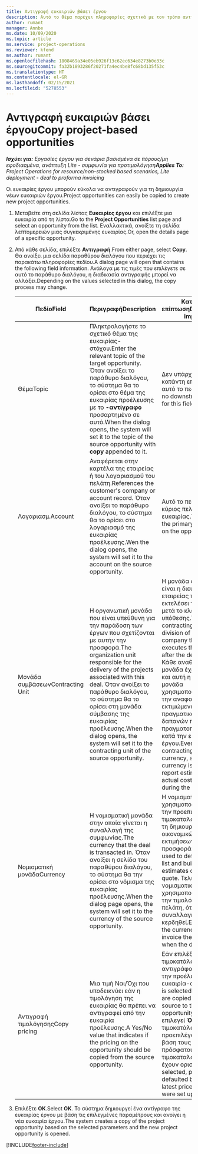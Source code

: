 ```yaml
---
title: Αντιγραφή ευκαιριών βάσει έργου
description: Αυτό το θέμα παρέχει πληροφορίες σχετικά με τον τρόπο αντιγραφής ευκαιριών βάσει έργου στο Project Operations.
author: rumant
manager: Annbe
ms.date: 10/09/2020
ms.topic: article
ms.service: project-operations
ms.reviewer: kfend
ms.author: rumant
ms.openlocfilehash: 1808469a34e05eb926f13c62ec634e8273b0e33c
ms.sourcegitcommit: fa32b1893286f20271fa4ec4be8fc68bd135f53c
ms.translationtype: HT
ms.contentlocale: el-GR
ms.lasthandoff: 02/15/2021
ms.locfileid: "5278553"
---
```

# <a name="copy-project-based-opportunities"></a><span data-ttu-id="cc38e-103">Αντιγραφή ευκαιριών βάσει έργου</span><span class="sxs-lookup"><span data-stu-id="cc38e-103">Copy project-based opportunities</span></span>

<span data-ttu-id="cc38e-104">_**Ισχύει για:** Εργασίες έργου για σενάρια βασισμένα σε πόρους/μη εφοδιασμένα, ανάπτυξη Lite - συμφωνία για προτιμολόγηση_</span><span class="sxs-lookup"><span data-stu-id="cc38e-104">_**Applies To:** Project Operations for resource/non-stocked based scenarios, Lite deployment - deal to proforma invoicing_</span></span>


<span data-ttu-id="cc38e-105">Οι ευκαιρίες έργου μπορούν εύκολα να αντιγραφούν για τη δημιουργία νέων ευκαιριών έργου.</span><span class="sxs-lookup"><span data-stu-id="cc38e-105">Project opportunities can easily be copied to create new project opportunities.</span></span> 

1. <span data-ttu-id="cc38e-106">Μεταβείτε στη σελίδα λίστας **Ευκαιρίες έργου** και επιλέξτε μια ευκαιρία από τη λίστα.</span><span class="sxs-lookup"><span data-stu-id="cc38e-106">Go to the **Project Opportunities** list page and select an opportunity from the list.</span></span> <span data-ttu-id="cc38e-107">Εναλλακτικά, ανοίξτε τη σελίδα λεπτομερειών μιας συγκεκριμένης ευκαιρίας.</span><span class="sxs-lookup"><span data-stu-id="cc38e-107">Or, open the details page of a specific opportunity.</span></span> 
2. <span data-ttu-id="cc38e-108">Από κάθε σελίδα, επιλέξτε **Αντιγραφή**.</span><span class="sxs-lookup"><span data-stu-id="cc38e-108">From either page, select **Copy**.</span></span> <span data-ttu-id="cc38e-109">Θα ανοίξει μια σελίδα παραθύρου διαλόγου που περιέχει τις παρακάτω πληροφορίες πεδίου.</span><span class="sxs-lookup"><span data-stu-id="cc38e-109">A dialog page will open that contains the following field information.</span></span> <span data-ttu-id="cc38e-110">Ανάλογα με τις τιμές που επιλέγετε σε αυτό το παράθυρο διαλόγου, η διαδικασία αντιγραφής μπορεί να αλλάξει.</span><span class="sxs-lookup"><span data-stu-id="cc38e-110">Depending on the values selected in this dialog, the copy process may change.</span></span>

    | <span data-ttu-id="cc38e-111">**Πεδίο**</span><span class="sxs-lookup"><span data-stu-id="cc38e-111">**Field**</span></span> | <span data-ttu-id="cc38e-112">**Περιγραφή**</span><span class="sxs-lookup"><span data-stu-id="cc38e-112">**Description**</span></span> | <span data-ttu-id="cc38e-113">**Κατάντη επίπτωση**</span><span class="sxs-lookup"><span data-stu-id="cc38e-113">**Downstream impact**</span></span> |
    | --- | --- | --- |
    | <span data-ttu-id="cc38e-114">Θέμα</span><span class="sxs-lookup"><span data-stu-id="cc38e-114">Topic</span></span> | <span data-ttu-id="cc38e-115">Πληκτρολογήστε το σχετικό θέμα της ευκαιρίας-στόχου.</span><span class="sxs-lookup"><span data-stu-id="cc38e-115">Enter the relevant topic of the target opportunity.</span></span> <span data-ttu-id="cc38e-116">Όταν ανοίξει το παράθυρο διαλόγου, το σύστημα θα το ορίσει στο θέμα της ευκαιρίας προέλευσης με το **-αντίγραφο** προσαρτημένο σε αυτό.</span><span class="sxs-lookup"><span data-stu-id="cc38e-116">When the dialog opens, the system will set it to the topic of the source opportunity with **copy** appended to it.</span></span> | <span data-ttu-id="cc38e-117">Δεν υπάρχει καμία κατάντη επίπτωση για αυτό το πεδίο.</span><span class="sxs-lookup"><span data-stu-id="cc38e-117">There's no downstream impact for this field.</span></span> |
    | <span data-ttu-id="cc38e-118">Λογαριασμ.</span><span class="sxs-lookup"><span data-stu-id="cc38e-118">Account</span></span> | <span data-ttu-id="cc38e-119">Αναφέρεται στην καρτέλα της εταιρείας ή του λογαριασμού του πελάτη.</span><span class="sxs-lookup"><span data-stu-id="cc38e-119">References the customer's company or account record.</span></span> <span data-ttu-id="cc38e-120">Όταν ανοίξει το παράθυρο διαλόγου, το σύστημα θα το ορίσει στο λογαριασμό της ευκαιρίας προέλευσης.</span><span class="sxs-lookup"><span data-stu-id="cc38e-120">Wen the dialog opens, the system will set it to the account on the source opportunity.</span></span> | <span data-ttu-id="cc38e-121">Αυτό το πεδίο είναι ο κύριος πελάτης της ευκαιρίας.</span><span class="sxs-lookup"><span data-stu-id="cc38e-121">This field is the primary customer on the opportunity.</span></span> |
    | <span data-ttu-id="cc38e-122">Μονάδα συμβάσεων</span><span class="sxs-lookup"><span data-stu-id="cc38e-122">Contracting Unit</span></span> | <span data-ttu-id="cc38e-123">Η οργανωτική μονάδα που είναι υπεύθυνη για την παράδοση των έργων που σχετίζονται με αυτήν την προσφορά.</span><span class="sxs-lookup"><span data-stu-id="cc38e-123">The organization unit responsible for the delivery of the projects associated with this deal.</span></span> <span data-ttu-id="cc38e-124">Όταν ανοίξει το παράθυρο διαλόγου, το σύστημα θα το ορίσει στη μονάδα σύμβασης της ευκαιρίας προέλευσης.</span><span class="sxs-lookup"><span data-stu-id="cc38e-124">When the dialog opens, the system will set it to the contracting unit of the source opportunity.</span></span> | <span data-ttu-id="cc38e-125">Η μονάδα σύμβασης είναι η διεύθυνση της εταιρείας που θα εκτελέσει τα έργα μετά το κλείσιμο της υπόθεσης.</span><span class="sxs-lookup"><span data-stu-id="cc38e-125">The contracting unit is the division of the company that executes the projects after the deal is closed.</span></span> <span data-ttu-id="cc38e-126">Κάθε αναθέτουσα μονάδα έχει νόμισμα και αυτή η νομισματική μονάδα χρησιμοποιείται για την αναφορά εκτιμώμενων και πραγματικών δαπανών που πραγματοποιήθηκαν κατά την εκτέλεση του έργου.</span><span class="sxs-lookup"><span data-stu-id="cc38e-126">Every contracting unit has a currency, and this currency is used to report estimated and actual costs incurred during the project.</span></span> |
    | <span data-ttu-id="cc38e-127">Νομισματική μονάδα</span><span class="sxs-lookup"><span data-stu-id="cc38e-127">Currency</span></span> | <span data-ttu-id="cc38e-128">Η νομισματική μονάδα στην οποία γίνεται η συναλλαγή της συμφωνίας.</span><span class="sxs-lookup"><span data-stu-id="cc38e-128">The currency that the deal is transacted in.</span></span> <span data-ttu-id="cc38e-129">Όταν ανοίξει η σελίδα του παραθύρου διαλόγου, το σύστημα θα την ορίσει στο νόμισμα της ευκαιρίας προέλευσης.</span><span class="sxs-lookup"><span data-stu-id="cc38e-129">When the dialog page opens, the system will set it to the currency of the source opportunity.</span></span> | <span data-ttu-id="cc38e-130">Η νομισματική μονάδα χρησιμοποιείται για την προεπιλογή ενός τιμοκαταλόγου και για τη δημιουργία οικονομικών εκτιμήσεων για την προσφορά.</span><span class="sxs-lookup"><span data-stu-id="cc38e-130">Currency is used to default a price list and build financial estimates on the quote.</span></span> <span data-ttu-id="cc38e-131">Τελικά, η νομισματική μονάδα χρησιμοποιείται για την τιμολόγηση του πελάτη, όταν η συναλλαγή έχει κερδηθεί.</span><span class="sxs-lookup"><span data-stu-id="cc38e-131">Eventually, the currency is used to invoice the customer when the deal is won.</span></span> |
    | <span data-ttu-id="cc38e-132">Αντιγραφή τιμολόγησης</span><span class="sxs-lookup"><span data-stu-id="cc38e-132">Copy pricing</span></span> | <span data-ttu-id="cc38e-133">Μια τιμή Ναι/Όχι που υποδεικνύει εάν η τιμολόγηση της ευκαιρίας θα πρέπει να αντιγραφεί από την ευκαιρία προέλευσης.</span><span class="sxs-lookup"><span data-stu-id="cc38e-133">A Yes/No value that indicates if the pricing on the opportunity should be copied from the source opportunity.</span></span> | <span data-ttu-id="cc38e-134">Εάν επιλέξετε **Ναι**, οι τιμοκατάλογοι αντιγράφονται από την προέλευση στην ευκαιρία-στόχο.</span><span class="sxs-lookup"><span data-stu-id="cc38e-134">If **Yes** is selected, price lists are copied from the source to the target opportunity.</span></span> <span data-ttu-id="cc38e-135">Εάν επιλεγεί **Όχι** οι τιμοκατάλογοι προεπιλέγονται με βάση τους πιο πρόσφατους τιμοκαταλόγους που έχουν οριστεί.</span><span class="sxs-lookup"><span data-stu-id="cc38e-135">If **No** is selected, price lists are defaulted based on the latest price lists that were set up.</span></span> |

3. <span data-ttu-id="cc38e-136">Επιλέξτε **OK**.</span><span class="sxs-lookup"><span data-stu-id="cc38e-136">Select **OK**.</span></span> <span data-ttu-id="cc38e-137">Το σύστημα δημιουργεί ένα αντίγραφο της ευκαιρίας έργου με βάση τις επιλεγμένες παραμέτρους και ανοίγει η νέα ευκαιρία έργου.</span><span class="sxs-lookup"><span data-stu-id="cc38e-137">The system creates a copy of the project opportunity based on the selected parameters and the new project opportunity is opened.</span></span>


[!INCLUDE[footer-include](../includes/footer-banner.md)]
